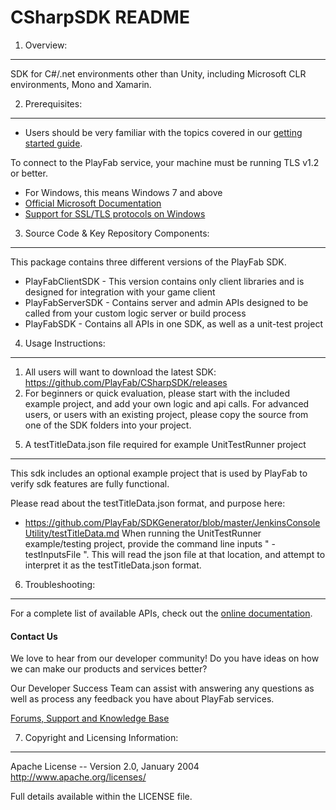 CSharpSDK README
========
1. Overview:
----
SDK for C#/.net environments other than Unity, including Microsoft CLR environments, Mono and Xamarin.


2. Prerequisites:
----
* Users should be very familiar with the topics covered in our [getting started guide](https://playfab.com/docs/getting-started-with-playfab/).

To connect to the PlayFab service, your machine must be running TLS v1.2 or better.
* For Windows, this means Windows 7 and above
* [Official Microsoft Documentation](https://msdn.microsoft.com/en-us/library/windows/desktop/aa380516%28v=vs.85%29.aspx)
* [Support for SSL/TLS protocols on Windows](http://blogs.msdn.com/b/kaushal/archive/2011/10/02/support-for-ssl-tls-protocols-on-windows.aspx)

3. Source Code & Key Repository Components:
----
This package contains three different versions of the PlayFab SDK.

* PlayFabClientSDK - This version contains only client libraries and is designed for integration with your game client
* PlayFabServerSDK - Contains server and admin APIs designed to be called from your custom logic server or build process
* PlayFabSDK - Contains all APIs in one SDK, as well as a unit-test project


4. Usage Instructions:
----
1) All users will want to download the latest SDK: https://github.com/PlayFab/CSharpSDK/releases
2) For beginners or quick evaluation, please start with the included example project, and add your own logic and api calls.  For advanced users, or users with an existing project, please copy the source from one of the SDK folders into your project.


5. A testTitleData.json file required for example UnitTestRunner project
----

This sdk includes an optional example project that is used by PlayFab to verify sdk features are fully functional.

Please read about the testTitleData.json format, and purpose here:
* https://github.com/PlayFab/SDKGenerator/blob/master/JenkinsConsoleUtility/testTitleData.md
When running the UnitTestRunner example/testing project, provide the command line inputs " -testInputsFile <file-path>".  This will read the json file at that location, and attempt to interpret it as the testTitleData.json format.


6. Troubleshooting:
----
For a complete list of available APIs, check out the [online documentation](http://api.playfab.com/Documentation/).

#### Contact Us
We love to hear from our developer community!
Do you have ideas on how we can make our products and services better?

Our Developer Success Team can assist with answering any questions as well as process any feedback you have about PlayFab services.

[Forums, Support and Knowledge Base](https://community.playfab.com/index.html)


7. Copyright and Licensing Information:
----
  Apache License --
  Version 2.0, January 2004
  http://www.apache.org/licenses/

  Full details available within the LICENSE file.

